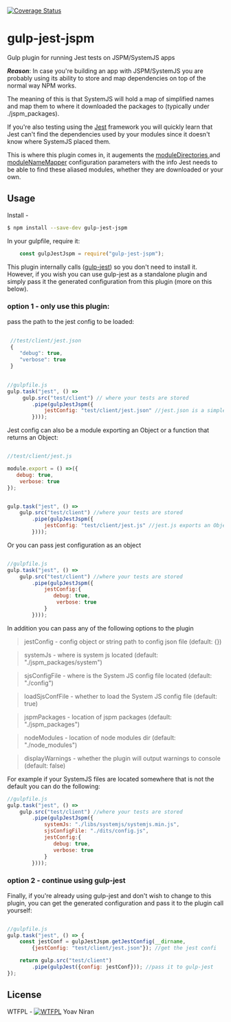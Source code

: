 [![Coverage Status](https://coveralls.io/repos/github/yoavniran/gulp-jest-jspm/badge.svg?branch=master)](https://coveralls.io/github/yoavniran/gulp-jest-jspm?branch=master)

# gulp-jest-jspm

Gulp plugin for running Jest tests on JSPM/SystemJS apps

**_Reason_**: In case you're building an app with JSPM/SystemJS you are probably using its ability to store and map dependencies on top of the normal way NPM works.
 
The meaning of this is that SystemJS will hold a map of simplified names and map them to where it downloaded the packages to (typically under ./jspm_packages).
  
If you're also testing using the [Jest](https://facebook.github.io/jest/) framework you will quickly learn that Jest can't find the dependencies used by your modules since it doesn't know where SystemJS placed them.

This is where this plugin comes in, it augements the [moduleDirectories ](https://facebook.github.io/jest/docs/configuration.html#moduledirectories-array-string) and [moduleNameMapper](https://facebook.github.io/jest/docs/configuration.html#modulenamemapper-object-string-string) configuration parameters with the info Jest needs to be able to find these aliased modules, whether they are downloaded or your own.
    
 
## Usage

Install - 

```bash
$ npm install --save-dev gulp-jest-jspm
```

In your gulpfile, require it:

```javascript
	const gulpJestJspm = require("gulp-jest-jspm");
```

This plugin internally calls ([gulp-jest](https://www.npmjs.com/package/gulp-jest)) so you don't need to install it.
However, if you wish you can use gulp-jest as a standalone plugin and simply pass it the generated configuration from this plugin (more on this below).

### option 1 - only use this plugin:
  
pass the path to the jest config to be loaded:
```javascript
 
 //test/client/jest.json
 {
    "debug": true,
    "verbose": true
 }
 

//gulpfile.js  
gulp.task("jest", () => 
     gulp.src("test/client") // where your tests are stored
        .pipe(gulpJestJspm({
            jestConfig: "test/client/jest.json" //jest.json is a simple JSON file
        })));
```

Jest config can also be a module exporting an Object or a function that returns an Object:

```javascript

//test/client/jest.js

module.export = () =>({
   debug: true,
    verbose: true
});


gulp.task("jest", () => 
	gulp.src("test/client") //where your tests are stored
        .pipe(gulpJestJspm({
            jestConfig: "test/client/jest.js" //jest.js exports an Object or a function 
        })));
```

Or you can pass jest configuration as an object
```javascript

//gulpfile.js  
gulp.task("jest", () => 
    gulp.src("test/client") //where your tests are stored
        .pipe(gulpJestJspm({
            jestConfig:{
	           debug: true,
	           	verbose: true
            }
        })));
```

In addition you can pass any of the following options to the plugin

> jestConfig - config object or string path to config json file (default: {})

> systemJs - where is system js located (default: "./jspm_packages/system")

> sjsConfigFile - where is the System JS config file located (default: "./config")

> loadSjsConfFile - whether to load the System JS config file (default: true)

> jspmPackages - location of jspm packages (default: "./jspm_packages")

> nodeModules - location of node modules dir (default: "./node_modules")

> displayWarnings - whether the plugin will output warnings to console (default: false)

For example if your SystemJS files are located somewhere that is not the default you can do the following:
  
```javascript
//gulpfile.js  
gulp.task("jest", () => 
    gulp.src("test/client") //where your tests are stored
        .pipe(gulpJestJspm({
            systemJs: "./libs/systemjs/systemjs.min.js",
            sjsConfigFile: "./dits/config.js",
            jestConfig:{
	           debug: true,
	           verbose: true
            }
        })));

```

### option 2 - continue using gulp-jest

Finally, if you're already using gulp-jest and don't wish to change to this plugin, you can get the generated configuration and pass it to the plugin call yourself:

```javascript

//gulpfile.js
gulp.task("jest", () => {
	const jestConf = gulpJestJspm.getJestConfig(__dirname,
        {jestConfig: "test/client/jest.json"}); //get the jest confi

	return gulp.src("test/client")
    	.pipe(gulpJest({config: jestConf})); //pass it to gulp-jest
});
```


## License

WTFPL - [![WTFPL](http://www.wtfpl.net/wp-content/uploads/2012/12/wtfpl-badge-1.png)](http://www.wtfpl.net/about/) Yoav Niran